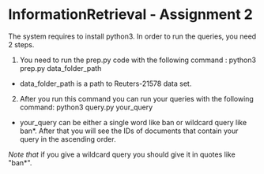 # InformationRetrieval - Assignment 2

The system requires to install python3. In order to run the queries, you need 2 steps.

1. You need to run the prep.py code with the following command : python3 prep.py data_folder_path

- data_folder_path is a path to Reuters-21578 data set.

2. After you run this command you can run your queries with the following command: python3 query.py your_query

- your_query can be either a single word like ban or wildcard query like ban*. After that you will see the IDs of documents that contain your query in the ascending order.

*Note that* if you give a wildcard query you should give it in quotes like "ban*".